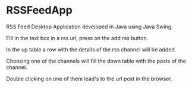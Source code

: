 # RSSFeedApp
RSS Feed Desktop Application developed in Java using Java Swing.

Fill in the text box in a rss url, press on the add rss button.

In the up table a row with the details of the rss channel will be added.

Choosing one of the channels will fill the down table with the posts of the channel.

Double clicking on one of them lead's to the url post in the browser.
